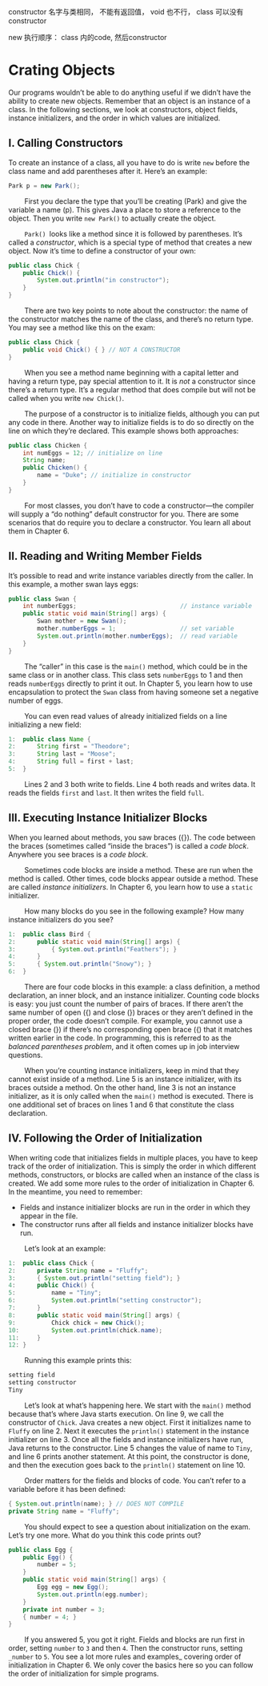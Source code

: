 constructor 名字与类相同， 不能有返回值， void 也不行， class 可以没有constructor 

new 执行顺序：
class 内的code, 然后constructor

# Crating Objects

Our programs wouldn’t be able to do anything useful if we didn’t have the ability to create
new objects. Remember that an object is an instance of a class. In the following sections,
we look at constructors, object fields, instance initializers, and the order in which values are
initialized.

## I. Calling Constructors

To create an instance of a class, all you have to do is write `new` before the class name and
add parentheses after it. Here’s an example:

```java
Park p = new Park();
```

&emsp;&emsp;
First you declare the type that you’ll be creating (Park) and give the variable a name (p).
This gives Java a place to store a reference to the object. Then you write `new Park()` to
actually create the object. <br />

&emsp;&emsp;
`Park() `looks like a method since it is followed by parentheses. It’s called a _constructor_,
which is a special type of method that creates a new object. Now it’s time to define a 
constructor of your own:

```java
public class Chick {
    public Chick() {
        System.out.println("in constructor");
    }
}
```

&emsp;&emsp;
There are two key points to note about the constructor: the name of the constructor
matches the name of the class, and there’s no return type. You may see a method like this
on the exam:

```java
public class Chick {
    public void Chick() { } // NOT A CONSTRUCTOR
}
```

&emsp;&emsp;
When you see a method name beginning with a capital letter and having a return type,
pay special attention to it. It is _not_ a constructor since there’s a return type. It’s a regular
method that does compile but will not be called when you write `new Chick()`. <br />

&emsp;&emsp;
The purpose of a constructor is to initialize fields, although you can put any code in there.
Another way to initialize fields is to do so directly on the line on which they’re declared. This
example shows both approaches:

```java
public class Chicken {
    int numEggs = 12; // initialize on line
    String name;
    public Chicken() {
        name = "Duke"; // initialize in constructor
    }
}
```

&emsp;&emsp;
For most classes, you don’t have to code a constructor—the compiler will supply a
“do nothing” default constructor for you. There are some scenarios that do require you to
declare a constructor. You learn all about them in Chapter 6.

## II. Reading and Writing Member Fields
It’s possible to read and write instance variables directly from the caller. In this example, a
mother swan lays eggs:

```java
public class Swan {
    int numberEggs;                             // instance variable
    public static void main(String[] args) {
        Swan mother = new Swan();
        mother.numberEggs = 1;                  // set variable
        System.out.println(mother.numberEggs);  // read variable
    }
}
```

&emsp;&emsp;
The “caller” in this case is the `main()` method, which could be in the same class or in
another class. This class sets `numberEggs` to 1 and then reads `numberEggs` directly to print
it out. In Chapter 5, you learn how to use encapsulation to protect the `Swan` class from 
having someone set a negative number of eggs. <br />

&emsp;&emsp;
You can even read values of already initialized fields on a line initializing a new field:

```java
1:  public class Name {
2:      String first = "Theodore";
3:      String last = "Moose";
4:      String full = first + last;
5:  }
```

&emsp;&emsp;
Lines 2 and 3 both write to fields. Line 4 both reads and writes data. It reads the fields
`first` and `last`. It then writes the field `full`.

## III. Executing Instance Initializer Blocks
When you learned about methods, you saw braces ({}). The code between the braces 
(sometimes called “inside the braces”) is called a _code block_. Anywhere you see braces is a
_code block_. <br />

&emsp;&emsp;
Sometimes code blocks are inside a method. These are run when the method is called.
Other times, code blocks appear outside a method. These are called _instance initializers_. In
Chapter 6, you learn how to use a `static` initializer. <br />

&emsp;&emsp;
How many blocks do you see in the following example? How many instance initializers
do you see?

```java
1:  public class Bird {
2:      public static void main(String[] args) {
3:          { System.out.println("Feathers"); }
4:      }
5:      { System.out.println("Snowy"); }
6:  }
```

&emsp;&emsp;
There are four code blocks in this example: a class definition, a method declaration, an
inner block, and an instance initializer. Counting code blocks is easy: you just count the
number of pairs of braces. If there aren’t the same number of open ({) and close (}) braces
or they aren’t defined in the proper order, the code doesn’t compile. For example, you cannot
use a closed brace (}) if there’s no corresponding open brace ({) that it matches written 
earlier in the code. In programming, this is referred to as the _balanced parentheses problem_, and
it often comes up in job interview questions. <br />

&emsp;&emsp;
When you’re counting instance initializers, keep in mind that they cannot exist inside of a
method. Line 5 is an instance initializer, with its braces outside a method. On the other hand,
line 3 is not an instance initializer, as it is only called when the `main()` method is executed.
There is one additional set of braces on lines 1 and 6 that constitute the class declaration.

## IV. Following the Order of Initialization
When writing code that initializes fields in multiple places, you have to keep track of the
order of initialization. This is simply the order in which different methods, constructors, or
blocks are called when an instance of the class is created. We add some more rules to the
order of initialization in Chapter 6. In the meantime, you need to remember:
- Fields and instance initializer blocks are run in the order in which they appear in the file.
- The constructor runs after all fields and instance initializer blocks have run.

&emsp;&emsp;
Let’s look at an example:

```java
1:  public class Chick {
2:      private String name = "Fluffy";
3:      { System.out.println("setting field"); }
4:      public Chick() {
5:          name = "Tiny";
6:          System.out.println("setting constructor");
7:      }
8:      public static void main(String[] args) {
9:          Chick chick = new Chick();
10:         System.out.println(chick.name); 
11:     }
12: }
```

&emsp;&emsp;
Running this example prints this:

```java
setting field
setting constructor
Tiny
```

&emsp;&emsp;
Let’s look at what’s happening here. We start with the `main()` method because that’s
where Java starts execution. On line 9, we call the constructor of `Chick`. Java creates a new
object. First it initializes name to `Fluffy` on line 2. Next it executes the `println()` 
statement in the instance initializer on line 3. Once all the fields and instance initializers have
run, Java returns to the constructor. Line 5 changes the value of name to `Tiny`, and line 6
prints another statement. At this point, the constructor is done, and then the execution goes
back to the `println()` statement on line 10. <br />

&emsp;&emsp;
Order matters for the fields and blocks of code. You can’t refer to a variable before it has
been defined:

```java
{ System.out.println(name); } // DOES NOT COMPILE
private String name = "Fluffy";
```

&emsp;&emsp;
You should expect to see a question about initialization on the exam. Let’s try one more.
What do you think this code prints out?

```java
public class Egg {
    public Egg() {
        number = 5;
    }
    public static void main(String[] args) {
        Egg egg = new Egg();
        System.out.println(egg.number);
    }
    private int number = 3;
    { number = 4; } 
}
```

&emsp;&emsp;
If you answered 5, you got it right. Fields and blocks are run first in order, setting `number`
to `3` and then `4`. Then the constructor runs, setting `_number` to `5`. You see a lot more rules
and examples_ covering order of initialization in Chapter 6. We only cover the basics here so
you can follow the order of initialization for simple programs.
